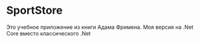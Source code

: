 # SportStore
Это учебное приложение из книги Адама Фримена. Моя версия на .Net Core вместо классического .Net
